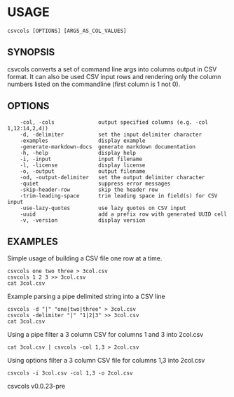 
# USAGE

	csvcols [OPTIONS] [ARGS_AS_COL_VALUES]

## SYNOPSIS


csvcols converts a set of command line args into columns output in CSV format.
It can also be used CSV input rows and rendering only the column numbers
listed on the commandline (first column is 1 not 0).


## OPTIONS

```
    -col, -cols              output specified columns (e.g. -col 1,12:14,2,4))
    -d, -delimiter           set the input delimiter character
    -examples                display example
    -generate-markdown-docs  generate markdown documentation
    -h, -help                display help
    -i, -input               input filename
    -l, -license             display license
    -o, -output              output filename
    -od, -output-delimiter   set the output delimiter character
    -quiet                   suppress error messages
    -skip-header-row         skip the header row
    -trim-leading-space      trim leading space in field(s) for CSV input
    -use-lazy-quotes         use lazy quotes on CSV input
    -uuid                    add a prefix row with generated UUID cell
    -v, -version             display version
```


## EXAMPLES


Simple usage of building a CSV file one row at a time.

    csvcols one two three > 3col.csv
    csvcols 1 2 3 >> 3col.csv
    cat 3col.csv

Example parsing a pipe delimited string into a CSV line

    csvcols -d "|" "one|two|three" > 3col.csv
    csvcols -delimiter "|" "1|2|3" >> 3col.csv
    cat 3col.csv

Using a pipe filter a 3 column CSV for columns 1 and 3 into 2col.csv

    cat 3col.csv | csvcols -col 1,3 > 2col.csv

Using options filter a 3 column CSV file for columns 1,3 into 2col.csv

    csvcols -i 3col.csv -col 1,3 -o 2col.csv


csvcols v0.0.23-pre
